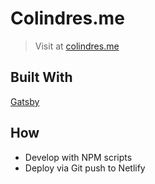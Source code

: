 # Colindres.me

> Visit at [colindres.me](http://colindres.me/)

## Built With

[Gatsby](https://www.gatsbyjs.org/)

## How

- Develop with NPM scripts
- Deploy via Git push to Netlify
